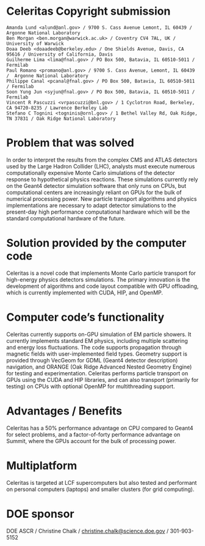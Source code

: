 # Celeritas Copyright submission

```
Amanda Lund <alund@anl.gov> / 9700 S. Cass Avenue Lemont, IL 60439 /  Argonne National Laboratory
Ben Morgan <ben.morgan@warwick.ac.uk> / Coventry CV4 7AL, UK / University of Warwick
Doaa Deeb <doaadeeb@berkeley.edu> / One Shields Avenue, Davis, CA 95616 / University of California, Davis
Guilherme Lima <lima@fnal.gov> / PO Box 500, Batavia, IL 60510-5011 / Fermilab
Paul Romano <promano@anl.gov> / 9700 S. Cass Avenue, Lemont, IL 60439 /  Argonne National Laboratory
Philippe Canal <pcanal@fnal.gov> / PO Box 500, Batavia, IL 60510-5011 / Fermilab
Soon Yung Jun <syjun@fnal.gov> / PO Box 500, Batavia, IL 60510-5011 / Fermilab
Vincent R Pascuzzi <vrpascuzzi@bnl.gov> / 1 Cyclotron Road, Berkeley, CA 94720-8235 / Lawrence Berkeley Lab
Stefano C Tognini <togninis@ornl.gov> / 1 Bethel Valley Rd, Oak Ridge, TN 37831 / Oak Ridge National Laboratory
```

# Problem that was solved

In order to interpret the results from the complex CMS and ATLAS detectors used
by the Large Hadron Collider (LHC), analysts must execute numerous
computationally expensive Monte Carlo simulations of the detector response to
hypothetical physics reactions. These simulations currently rely on the Geant4
detector simulation software that only runs on CPUs, but computational centers
are increasingly reliant on GPUs for the bulk of numerical processing power.
New particle transport algorithms and physics implementations are necessary to
adapt detector simulations to the present-day high performance computational
hardware which will be the standard computational hardware of the future.

# Solution provided by the computer code

Celeritas is a novel code that implements Monte Carlo particle transport for
high-energy physics detectors simulations. The primary innovation is the
development of algorithms and code layout compatible with GPU offloading, which
is currently implemented with CUDA, HIP, and OpenMP.

# Computer code’s functionality

Celeritas currently supports on-GPU simulation of EM particle showers. It
currently implements standard EM physics, including multiple scattering and
energy loss fluctuations. The code supports propagation through magnetic fields
with user-implemented field types. Geometry support is provided through VecGeom
for GDML (Geant4 detector description) navigation, and ORANGE (Oak Ridge
Advanced Nested Geometry Engine) for testing and experimentation.  Celeritas
performs particle transport on GPUs using the CUDA and HIP libraries, and can
also transport (primarily for testing) on CPUs with optional OpenMP for
multithreading support.

# Advantages / Benefits

Celeritas has a 50% performance advantage on CPU compared to Geant4
for select problems, and a factor-of-forty performance advantage on Summit,
where the GPUs account for the bulk of processing power.

# Multiplatform

Celeritas is targeted at LCF supercomputers but also tested and performant on personal computers (laptops) and smaller clusters (for grid computing).

# DOE sponsor

DOE ASCR / Christine Chalk / christine.chalk@science.doe.gov / 301-903-5152

